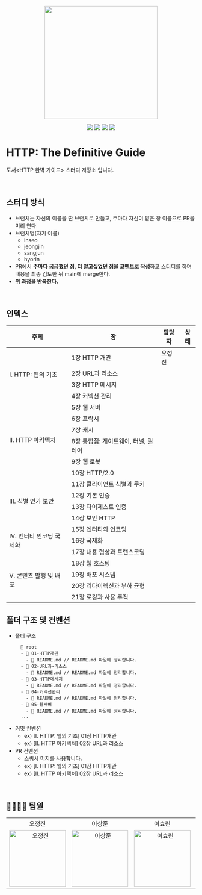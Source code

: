 <p align="center"><img width='300px' src="https://user-images.githubusercontent.com/24623403/215250157-1171a323-cef5-4e54-a5f3-258147a7597b.png"></p>
<p align='center'>
  <a href="https://github.com/Endless-Creation-32nd/HTTP-The-Definitive-Guide/issues"><img src='https://img.shields.io/github/issues/Endless-Creation-32nd/HTTP-The-Definitive-Guide'></a>
  <a href="https://github.com/Endless-Creation-32nd/HTTP-The-Definitive-Guide/pulls"><img src='https://img.shields.io/github/issues-pr/Endless-Creation-32nd/HTTP-The-Definitive-Guide'></a>
  <a href="https://github.com/Endless-Creation-32nd/HTTP-The-Definitive-Guide/graphs/contributors"><img src='https://img.shields.io/github/contributors/Endless-Creation-32nd/HTTP-The-Definitive-Guide'></a>
  <a href="https://hits.seeyoufarm.com"><img src="https://hits.seeyoufarm.com/api/count/incr/badge.svg?url=https%3A%2F%2Fgithub.com%2FEndless-Creation-32nd%2FHTTP-The-Definitive-Guide&count_bg=%2379C83D&title_bg=%23555555&icon=&icon_color=%23E7E7E7&title=hits&edge_flat=false"/></a>
</p>

# HTTP: The Definitive Guide

도서<HTTP 완벽 가이드> 스터디 저장소 입니다.

<br>

## 스터디 방식

- 브랜치는 자신의 이름을 딴 브랜치로 만들고, 주마다 자신이 맡은 장 이름으로 PR을 미리 연다
- 브랜치명(자기 이름)
  - inseo
  - jeongjin
  - sangjun
  - hyorin
- PR에서 **주마다 궁금했던 점, 더 알고싶었던 점을 코멘트로 작성**하고 스터디를 하며 내용을 최종 검토한 뒤 main에 merge한다.
- **위 과정을 반복한다.**

<br>

## 인덱스

<table>
  <thead><tr><th>주제</th><th>장</th><th>담당자</th><th>상태</th></tr></thead>
  <tbody>
    <tr>
      <td rowspan="4">I. HTTP: 웹의 기초</td>
      <td>1장 HTTP 개관</td>
      <td>오정진</td>
      <td></td>
    </tr>
    <tr>
      <td>2장 URL과 리소스</td>
      <td></td>
      <td></td>
    </tr>
    <tr>
      <td>3장 HTTP 메시지</td>
      <td></td>
      <td></td>
    </tr>
    <tr>
      <td>4장 커넥션 관리</td>
      <td></td>
      <td></td>
    </tr>
    <tr>
      <td rowspan="6">II. HTTP 아키텍처</td>
      <td>5장 웹 서버</td>
      <td></td>
      <td></td>
    </tr>
    <tr>
      <td>6장 프락시</td>
      <td></td>
      <td></td>
    </tr>
    <tr>
      <td>7장 캐시</td>
      <td></td>
      <td></td>
    </tr>
    <tr>
      <td>8장 통합점: 게이트웨이, 터널, 릴레이</td>
      <td></td>
      <td></td>
    </tr>
    <tr>
      <td>9장 웹 로봇</td>
      <td></td>
      <td></td>
    </tr>
    <tr>
      <td>10장 HTTP/2.0</td>
      <td></td>
      <td></td>
    </tr>
    <tr>
      <td rowspan="4">III. 식별 인가 보안</td>
      <td>11장 클라이언트 식별과 쿠키</td>
      <td></td>
      <td></td>
    </tr>
    <tr>
      <td>12장 기본 인증</td>
      <td></td>
      <td></td>
    </tr>
    <tr>
      <td>13장 다이제스트 인증</td>
      <td></td>
      <td></td>
    </tr>
    <tr>
      <td>14장 보안 HTTP</td>
      <td></td>
      <td></td>
    </tr>
    <tr>
      <td rowspan="3">IV. 엔터티 인코딩 국제화</td>
      <td>15장 엔터티와 인코딩</td>
      <td></td>
      <td></td>
    </tr>
    <tr>
      <td>16장 국제화</td>
      <td></td>
      <td></td>
    </tr>
    <tr>
      <td>17장 내용 협상과 트랜스코딩</td>
      <td></td>
      <td></td>
    </tr>
    <tr>
      <td rowspan="4">V. 콘텐츠 발행 및 배포</td>
      <td>18장 웹 호스팅</td>
      <td></td>
      <td></td>
    </tr>
    <tr>
      <td>19장 배포 시스템</td>
      <td></td>
      <td></td>
    </tr>
    <tr>
      <td>20장 리다이렉션과 부하 균형</td>
      <td></td>
      <td></td>
    </tr>
    <tr>
      <td>21장 로깅과 사용 추적</td>
      <td></td>
      <td></td>
    </tr>
  </tbody>
</table>

## 폴더 구조 및 컨벤션

- 폴더 구조
  ```
    📂 root
    - 📂 01-HTTP개관
      - 📃 README.md // README.md 파일에 정리합니다.
    - 📂 02-URL과-리소스
      - 📃 README.md // README.md 파일에 정리합니다.
    - 📂 03-HTTP메시지
      - 📃 README.md // README.md 파일에 정리합니다.
    - 📂 04-커넥션관리
      - 📃 README.md // README.md 파일에 정리합니다.
    - 📂 05-웹서버
      - 📃 README.md // README.md 파일에 정리합니다.
    ...
  ```
- 커밋 컨벤션
  - ex) [I. HTTP: 웹의 기초] 01장 HTTP개관
  - ex) [II. HTTP 아키텍처] 02장 URL과 리소스
- PR 컨벤션
  - 스쿼시 머지를 사용합니다.
  - ex) [I. HTTP: 웹의 기초] 01장 HTTP개관
  - ex) [II. HTTP 아키텍처] 02장 URL과 리소스

<br>

## 👨‍👩‍👧‍👦 팀원

<table>
  <tr align="center">
    <td>오정진</td>
    <td>이상준</td>
    <td>이효린</td>
    <td>황인서</td>
  </tr>
  <tr>
    <td align="center">
      <a href="https://github.com/ojj1123"><img src="https://avatars.githubusercontent.com/u/33178048?v=4" width="150px" alt="오정진"/><br /></a>
    </td>
    <td align="center">
      <a href="https://github.com/Sangjun-man"><img src="https://avatars.githubusercontent.com/u/66112027?v=4" width="150px" alt="이상준"/><br /></a>
    </td>
    <td align="center">
      <a href="https://github.com/hyorish03"><img src="https://avatars.githubusercontent.com/u/108210492?v=4" width="150px" alt="이효린"/><br /></a>
    </td>
    <td align="center">
      <a href="https://github.com/sjsjsj1246"><img src="https://avatars.githubusercontent.com/u/24623403?v=4" width="150px" alt="황인서"/><br /></a>
    </td>
  <tr>
</table>
